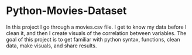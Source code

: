 # Python-Movies-Dataset
In this project I go through a movies.csv file. I get to know my data before I clean it, and then
I create visuals of the correlation between variables. The goal of this project is to get familiar with python syntax, functions, clean data, make visuals, and share results.
